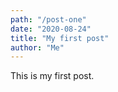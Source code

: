 ```yaml
---
path: "/post-one"
date: "2020-08-24"
title: "My first post"
author: "Me"
---
```


This is my first post.